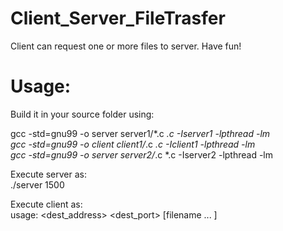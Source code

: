 # Client_Server_FileTrasfer

Client can request one or more files to server. Have fun!

# Usage:
Build it in your source folder using: <br>

gcc -std=gnu99 -o server server1/*.c *.c -Iserver1 -lpthread -lm <br>
gcc -std=gnu99 -o client client1/*.c *.c -Iclient1 -lpthread -lm <br>
gcc -std=gnu99 -o server server2/*.c *.c -Iserver2 -lpthread -lm <br>

Execute server as: <br>
./server 1500 

Execute client as: <br>
usage: <dest_address> <dest_port> <filename> [filename ... ]
